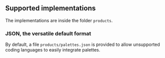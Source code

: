 Supported implementations
-------------------------

The implementations are inside the folder `products`.


### JSON, the versatile default format

By default, a file `products/palettes.json` is provided to allow unsupported coding languages to easily integrate palettes.
